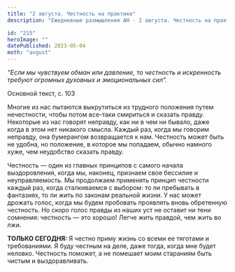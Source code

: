 ```yaml
---
title: "2 августа. Честность на практике"
description: "Ежедневные размышления АН - 2 августа. Честность на практике"

id: "215"
heroImage: ""
datePublished: 2023-05-04
moth: "avgust"
---
```


_“Если мы чувствуем обман или давление, то честность и искренность требуют
огромных духовных и эмоциональных сил”._

Основной текст, с. 103

Многие из нас пытаются выкрутиться из трудного положения путем нечестности,
чтобы потом все-таки смириться и сказать правду. Некоторые из нас говорят
неправду, как ни в чем ни бывало, даже когда в этом нет никакого смысла.
Каждый раз, когда мы говорим неправду, она бумерангом возвращается к нам.
Честность может быть не удобна, но положение, в которое мы попадаем, обычно
намного хуже, чем неудобство сказать правду.

Честность — один из главных принципов с самого начала выздоровления, когда мы,
наконец, признаем свое бессилие и неуправляемость. Мы продолжаем применять
принцип честности каждый раз, когда сталкиваемся с выбором: то ли пребывать в
фантазиях, то ли жить по законам реальной жизни. У нас может дрожать голос,
когда мы будем пробовать проявлять вновь обретенную честность. Но скоро голос
правды из наших уст не оставит ни тени сомнения: честность — это хорошо! Легче
жить правдой, чем жить во лжи.

**ТОЛЬКО СЕГОДНЯ:** Я честно приму жизнь со всеми ее тяготами и требованиями.
Я буду честным на деле, даже тогда, когда мне будет неловко. Честность
поможет, а не помешает моим стараниям быть чистым и выздоравливать.
